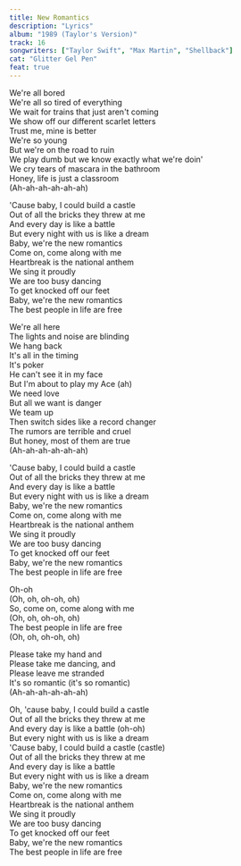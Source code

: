 ```yaml
---
title: New Romantics
description: "Lyrics"
album: "1989 (Taylor's Version)"
track: 16
songwriters: ["Taylor Swift", "Max Martin", "Shellback"]
cat: "Glitter Gel Pen"
feat: true
---
```


<p className="verse-one">
We're all bored <br />
We're all so tired of everything <br />
We wait for trains that just aren't coming <br />
We show off our different scarlet letters <br />
Trust me, mine is better <br />
We're so young <br />
But we're on the road to ruin <br />
We play dumb but we know exactly what we're doin' <br />
We cry tears of mascara in the bathroom <br />
Honey, life is just a classroom <br />
(Ah-ah-ah-ah-ah-ah) <br />
</p>
<p className="chorus">
'Cause baby, I could build a castle <br />
Out of all the bricks they threw at me <br />
And every day is like a battle <br />
But every night with us is like a dream <br />
Baby, we're the new romantics <br />
Come on, come along with me <br />
Heartbreak is the national anthem <br />
We sing it proudly <br />
We are too busy dancing <br />
To get knocked off our feet <br />
Baby, we're the new romantics <br />
The best people in life are free <br />
</p>
<p className="verse-two">
We're all here <br />
The lights and noise are blinding <br />
We hang back <br />
It's all in the timing <br />
It's poker <br />
He can't see it in my face <br />
But I'm about to play my Ace (ah) <br />
We need love <br />
But all we want is danger <br />
We team up <br />
Then switch sides like a record changer <br />
The rumors are terrible and cruel <br />
But honey, most of them are true <br />
(Ah-ah-ah-ah-ah-ah) <br />
</p>
<p className="chorus">
'Cause baby, I could build a castle <br />
Out of all the bricks they threw at me <br />
And every day is like a battle <br />
But every night with us is like a dream <br />
Baby, we're the new romantics <br />
Come on, come along with me <br />
Heartbreak is the national anthem <br />
We sing it proudly <br />
We are too busy dancing <br />
To get knocked off our feet <br />
Baby, we're the new romantics <br />
The best people in life are free <br />
</p>
<p className="post-chorus">
Oh-oh <br />
(Oh, oh, oh-oh, oh) <br />
So, come on, come along with me <br />
(Oh, oh, oh-oh, oh) <br />
The best people in life are free <br />
(Oh, oh, oh-oh, oh) <br />
</p>
<p className="bridge">
Please take my hand and <br />
Please take me dancing, and <br />
Please leave me stranded <br />
It's so romantic (it's so romantic) <br />
(Ah-ah-ah-ah-ah-ah) <br />
</p>
<p className="chorus">
Oh, 'cause baby, I could build a castle <br />
Out of all the bricks they threw at me <br />
And every day is like a battle (oh-oh) <br />
But every night with us is like a dream <br />
'Cause baby, I could build a castle (castle) <br />
Out of all the bricks they threw at me <br />
And every day is like a battle <br />
But every night with us is like a dream <br />
Baby, we're the new romantics <br />
Come on, come along with me <br />
Heartbreak is the national anthem <br />
We sing it proudly <br />
We are too busy dancing <br />
To get knocked off our feet <br />
Baby, we're the new romantics <br />
The best people in life are free <br />
</p>
